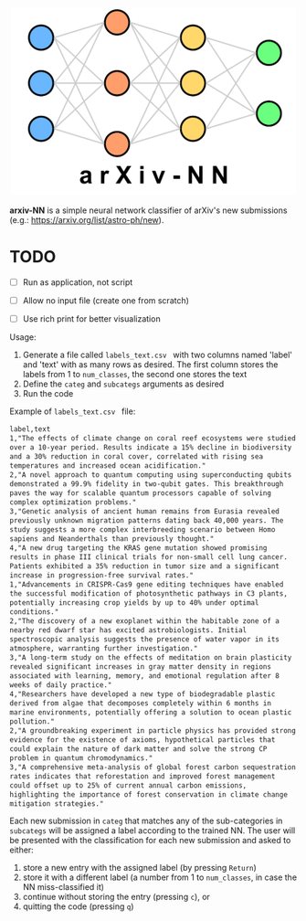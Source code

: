 <div align="center">
  <br>
  <img src="arxivNN.png" alt="UCC" width="500"/>
  <br>
</div>

**arxiv-NN** is a simple neural network classifier of arXiv's new submissions
(e.g.: https://arxiv.org/list/astro-ph/new).

# TODO

- [ ] Run as application, not script
- [ ] Allow no input file (create one from scratch)
- [ ] Use rich print for better visualization


Usage:

1. Generate a file called `labels_text.csv ` with two columns named 'label' and
   'text' with as many rows as desired. The first column stores the labels
   from 1 to `num_classes`, the second one stores the text
2. Define the `categ` and `subcategs` arguments as desired
3. Run the code


Example of `labels_text.csv ` file:

```
label,text
1,"The effects of climate change on coral reef ecosystems were studied over a 10-year period. Results indicate a 15% decline in biodiversity and a 30% reduction in coral cover, correlated with rising sea temperatures and increased ocean acidification."
2,"A novel approach to quantum computing using superconducting qubits demonstrated a 99.9% fidelity in two-qubit gates. This breakthrough paves the way for scalable quantum processors capable of solving complex optimization problems."
3,"Genetic analysis of ancient human remains from Eurasia revealed previously unknown migration patterns dating back 40,000 years. The study suggests a more complex interbreeding scenario between Homo sapiens and Neanderthals than previously thought."
4,"A new drug targeting the KRAS gene mutation showed promising results in phase III clinical trials for non-small cell lung cancer. Patients exhibited a 35% reduction in tumor size and a significant increase in progression-free survival rates."
1,"Advancements in CRISPR-Cas9 gene editing techniques have enabled the successful modification of photosynthetic pathways in C3 plants, potentially increasing crop yields by up to 40% under optimal conditions."
2,"The discovery of a new exoplanet within the habitable zone of a nearby red dwarf star has excited astrobiologists. Initial spectroscopic analysis suggests the presence of water vapor in its atmosphere, warranting further investigation."
3,"A long-term study on the effects of meditation on brain plasticity revealed significant increases in gray matter density in regions associated with learning, memory, and emotional regulation after 8 weeks of daily practice."
4,"Researchers have developed a new type of biodegradable plastic derived from algae that decomposes completely within 6 months in marine environments, potentially offering a solution to ocean plastic pollution."
2,"A groundbreaking experiment in particle physics has provided strong evidence for the existence of axioms, hypothetical particles that could explain the nature of dark matter and solve the strong CP problem in quantum chromodynamics."
3,"A comprehensive meta-analysis of global forest carbon sequestration rates indicates that reforestation and improved forest management could offset up to 25% of current annual carbon emissions, highlighting the importance of forest conservation in climate change mitigation strategies."
```

Each new submission in `categ` that matches any of the sub-categories in `subcategs`
will be assigned a label according to the trained NN. The user will be presented
with the classification for each new submission and asked to either:

1. store a new entry with the assigned label (by pressing `Return`)
2. store it with a different label (a number from 1 to `num_classes`, in case the NN
    miss-classified it)
3. continue without storing the entry (pressing `c`), or
4. quitting the code (pressing `q`)


